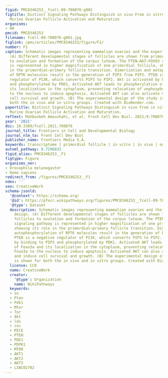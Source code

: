 ```yaml
---
figid: PMC8346253__fcell-09-708076-g001
figtitle: Distinct Signaling Pathways Distinguish in vivo From in vitro Growth in
  Murine Ovarian Follicle Activation and Maturation
organisms:
- NA
pmcid: PMC8346253
filename: fcell-09-708076-g001.jpg
figlink: /pmc/articles/PMC8346253/figure/F1/
number: F1
caption: Schematic images representing mammalian ovaries and the experimental design.
  (A) Different developmental stages of follicles are shown from primordial follicles
  to ovulation and formation of the corpus luteum. The PTEN–AKT–FOXO3 signaling pathway
  is represented in higher magnification of one primordial follicle, showing its role
  in the primordial–primary follicle transition. Dimerization and autophosphorylation
  of RPTK molecules result in the generation of PIP3 from PIP2. PTEN is a negative
  regulator of PI3K, which converts PIP3 to PIP2. Akt is activated by binding to PIP3
  and phosphorylated by PDK1. Activated AKT leads to phosphorylation of Foxo3a and
  its localization in the cytoplasm, preventing relocation of unphosphorylated Foxo3a
  to the nucleus to induce apoptosis. Activated AKT can also activate mTOR and induce
  cell survival and growth. (B) The experimental design of the study is shown for
  both the in vivo and in vitro groups. Created with BioRender.com.
papertitle: Distinct Signaling Pathways Distinguish in vivo From in vitro Growth in
  Murine Ovarian Follicle Activation and Maturation.
reftext: Mahboobeh Amoushahi, et al. Front Cell Dev Biol. 2021;9:708076.
year: '2021'
doi: 10.3389/fcell.2021.708076
journal_title: Frontiers in Cell and Developmental Biology
journal_nlm_ta: Front Cell Dev Biol
publisher_name: Frontiers Media S.A.
keywords: transcriptome | primordial follicle | in vitro | in vivo | oocytes
automl_pathway: 0.7296832
figid_alias: PMC8346253__F1
figtype: Figure
organisms_ner:
- Drosophila melanogaster
- Homo sapiens
redirect_from: /figures/PMC8346253__F1
ndex: ''
seo: CreativeWork
schema-jsonld:
  '@context': https://schema.org/
  '@id': https://pfocr.wikipathways.org/figures/PMC8346253__fcell-09-708076-g001.html
  '@type': Dataset
  description: Schematic images representing mammalian ovaries and the experimental
    design. (A) Different developmental stages of follicles are shown from primordial
    follicles to ovulation and formation of the corpus luteum. The PTEN–AKT–FOXO3
    signaling pathway is represented in higher magnification of one primordial follicle,
    showing its role in the primordial–primary follicle transition. Dimerization and
    autophosphorylation of RPTK molecules result in the generation of PIP3 from PIP2.
    PTEN is a negative regulator of PI3K, which converts PIP3 to PIP2. Akt is activated
    by binding to PIP3 and phosphorylated by PDK1. Activated AKT leads to phosphorylation
    of Foxo3a and its localization in the cytoplasm, preventing relocation of unphosphorylated
    Foxo3a to the nucleus to induce apoptosis. Activated AKT can also activate mTOR
    and induce cell survival and growth. (B) The experimental design of the study
    is shown for both the in vivo and in vitro groups. Created with BioRender.com.
  license: CC0
  name: CreativeWork
  creator:
    '@type': Organization
    name: WikiPathways
  keywords:
  - so
  - Pten
  - Pdk1
  - Mtor
  - Tor
  - Akt
  - lds
  - coc
  - MICE
  - PTEN
  - PDK1
  - PDPK1
  - MTOR
  - AKT1
  - AKT2
  - AKT3
  - LINC02702
---
```

